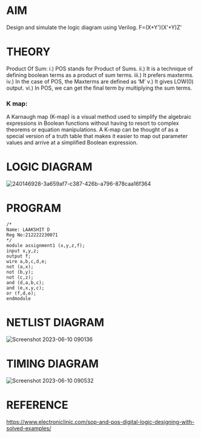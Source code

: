 # AIM
Design and simulate the logic diagram using Verilog.
F=(X+Y')(X'+Y)Z'
# THEORY
Product Of Sum:
i.) POS stands for Product of Sums.
ii.) It is a technique of defining boolean terms as a product of sum terms.
iii.) It prefers maxterms.
iv.) In the case of POS, the Maxterms are defined as ‘M’
v.) It gives LOW(0) output.
vi.) In POS, we can get the final term by multiplying the sum terms.
### K map:
A Karnaugh map (K-map) is a visual method used to simplify the algebraic expressions in Boolean functions without having to resort to complex theorems or equation manipulations. A K-map can be thought of as a special version of a truth table that makes it easier to map out parameter values and arrive at a simplified Boolean expression.
# LOGIC DIAGRAM

![240146928-3a659af7-c387-426b-a796-878caa16f364](https://github.com/Vasanthamukilan/Simulation-project--Digital-Electronics/assets/119559694/71c19ba7-5152-4030-804b-e5143574f729)

# PROGRAM
```
/* 
Name: LAAKSHIT D
Reg No:212222230071
*/
module assignment1 (x,y,z,f);
input x,y,z;
output f;
wire a,b,c,d,e;
not (a,x);
not (b,y);
not (c,z);
and (d,a,b,c);
and (e,x,y,c);
or (f,d,e);
endmodule
```
# NETLIST DIAGRAM

![Screenshot 2023-06-10 090136](https://github.com/Vasanthamukilan/Simulation-project--Digital-Electronics/assets/119559694/918766a5-94db-4202-a072-4bdbcf70c421)

# TIMING DIAGRAM

![Screenshot 2023-06-10 090532](https://github.com/Vasanthamukilan/Simulation-project--Digital-Electronics/assets/119559694/e93491c6-ceae-479c-88cc-194740663ee8)

# REFERENCE
https://www.electroniclinic.com/sop-and-pos-digital-logic-designing-with-solved-examples/
